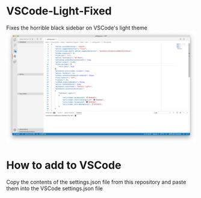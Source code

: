 # VSCode-Light-Fixed
Fixes the horrible black sidebar on VSCode's light theme
![A beautiful screenshot](LightThemeFixed.png)

# How to add to VSCode
Copy the contents of the settings.json file from this repository and paste them into the VSCode settings.json file
